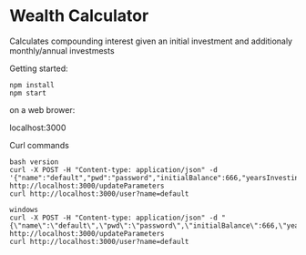 # Wealth Calculator

Calculates compounding interest given an initial investment and additionaly monthly/annual investmests

Getting started:
```
npm install
npm start
```
on a web brower:

localhost:3000

Curl commands
```
bash version
curl -X POST -H "Content-type: application/json" -d '{"name":"default","pwd":"password","initialBalance":666,"yearsInvesting":25,"rateReturn":5,"addlInvestAmts":100,"frequency":"monthly"}' http://localhost:3000/updateParameters
curl http://localhost:3000/user?name=default

windows
curl -X POST -H "Content-type: application/json" -d "{\"name\":\"default\",\"pwd\":\"password\",\"initialBalance\":666,\"yearsInvesting\":25,\"rateReturn\":5,\"addlInvestAmts\":100,\"frequency\":\"monthly\"}" http://localhost:3000/updateParameters
curl http://localhost:3000/user?name=default
